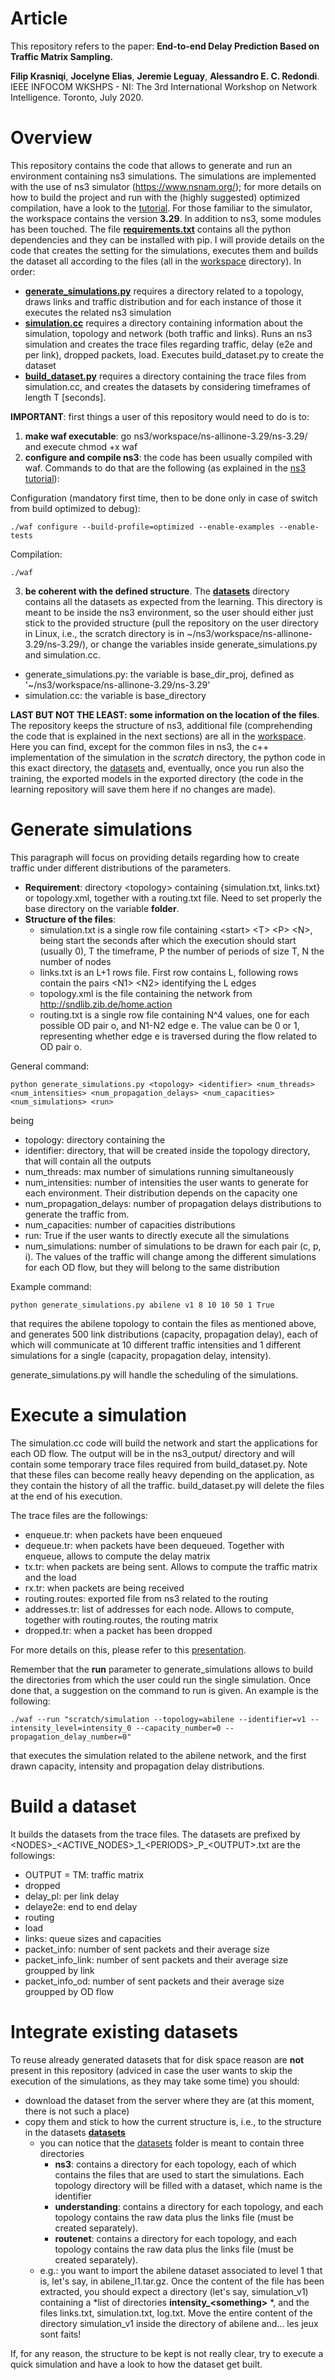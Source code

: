 # Article
This repository refers to the paper: **End-to-end Delay Prediction Based on Traffic Matrix Sampling.** 

**Filip Krasniqi**, **Jocelyne Elias**, **Jeremie Leguay**, **Alessandro E. C. Redondi**. 
IEEE INFOCOM WKSHPS - NI: The 3rd International Workshop on Network Intelligence. Toronto, July 2020.
# Overview
This repository contains the code that allows to generate and run an environment containing ns3 simulations. The simulations are implemented with the use of ns3 simulator (https://www.nsnam.org/); for more details on how to build the project and run with the (highly suggested) optimized compilation, have a look to the [tutorial](https://www.nsnam.org/docs/tutorial/html/). For those familiar to the simulator, the workspace contains the version **3.29**. In addition to ns3, some modules has been touched. The file [**requirements.txt**](https://github.com/filipkrasniqi/QoSML-simulations/blob/master/ns3/workspace/ns-allinone-3.29/ns-3.29/requirements.txt) contains all the python dependencies and they can be installed with pip. I will provide details on the code that creates the setting for the simulations, executes them and builds the dataset all according to the files (all in the [workspace](https://github.com/filipkrasniqi/QoSML-simulations/tree/master/ns3/workspace/ns-allinone-3.29) directory). In order:
* [**generate_simulations.py**](https://github.com/filipkrasniqi/QoSML-simulations/blob/master/ns3/workspace/ns-allinone-3.29/ns-3.29/generate_simulations.py) requires a directory related to a topology, draws links and traffic distribution and for each instance of those it executes the related ns3 simulation
* [**simulation.cc**](https://github.com/filipkrasniqi/QoSML-simulations/blob/master/ns3/workspace/ns-allinone-3.29/ns-3.29/scratch/simulation.cc) requires a directory containing information about the simulation, topology and network (both traffic and links). Runs an ns3 simulation and creates the trace files regarding traffic, delay (e2e and per link), dropped packets, load. Executes build_dataset.py to create the dataset
* [**build_dataset.py**](https://github.com/filipkrasniqi/QoSML-simulations/blob/master/ns3/workspace/ns-allinone-3.29/ns-3.29/build_dataset.py) requires a directory containing the trace files from simulation.cc, and creates the datasets by considering timeframes of length T [seconds].

**IMPORTANT**: first things a user of this repository would need to do is to:
1. **make waf executable**: go ns3/workspace/ns-allinone-3.29/ns-3.29/ and execute chmod +x waf
2. **configure and compile ns3**: the code has been usually compiled with waf. Commands to do that are the following (as explained in the [ns3 tutorial](https://www.nsnam.org/docs/tutorial/html/)):

Configuration (mandatory first time, then to be done only in case of switch from build optimized to debug):
```shell
./waf configure --build-profile=optimized --enable-examples --enable-tests
```

Compilation:
```shell
./waf
```

3. **be coherent with the defined structure**. The [**datasets**](https://github.com/filipkrasniqi/QoSML-simulations/tree/master/ns3/workspace/ns-allinone-3.29/ns-3.29/datasets) directory contains all the datasets as expected from the learning. This directory is meant to be inside the ns3 environment, so the user should either just stick to the provided structure (pull the repository on the user directory in Linux, i.e., the scratch directory is in ~/ns3/workspace/ns-allinone-3.29/ns-3.29/), or change the variables inside generate_simulations.py and simulation.cc.
- generate_simulations.py: the variable is base_dir_proj, defined as '~/ns3/workspace/ns-allinone-3.29/ns-3.29'
- simulation.cc: the variable is base_directory

**LAST BUT NOT THE LEAST: some information on the location of the files**. The repository keeps the structure of ns3, additional file (comprehending the code that is explained in the next sections) are all in the [workspace](https://github.com/filipkrasniqi/QoSML-simulations/blob/master/ns3/workspace/ns-allinone-3.29/ns-3.29). Here you can find, except for the common files in ns3, the c++ implementation of the simulation in the *scratch* directory, the python code in this exact directory, the [datasets](https://github.com/filipkrasniqi/QoSML-simulations/blob/master/ns3/workspace/ns-allinone-3.29/ns-3.29/datasets) and, eventually, once you run also the training, the exported models in the exported directory (the code in the learning repository will save them here if no changes are made).

# Generate simulations
This paragraph will focus on providing details regarding how to create traffic under different distributions of the parameters.
* **Requirement**: directory \<topology\> containing {simulation.txt, links.txt} or topology.xml, together with a routing.txt file. Need to set properly the base directory on the variable **folder**.
* **Structure of the files**:
    * simulation.txt is a single row file containing \<start\> \<T\> \<P\> \<N\>, being start the seconds after which the execution should start (usually 0), T the timeframe, P the number of periods of size T, N the number of nodes
    * links.txt is an L+1 rows file. First row contains L, following rows contain the pairs \<N1\> \<N2\> identifying the L edges
    * topology.xml is the file containing the network from http://sndlib.zib.de/home.action
    * routing.txt is a single row file containing N^4 values, one for each possible OD pair o, and N1-N2 edge e. The value can be 0 or 1, representing whether edge e is traversed during the flow related to OD pair o.

General command:
```shell
python generate_simulations.py <topology> <identifier> <num_threads> <num_intensities> <num_propagation_delays> <num_capacities> <num_simulations> <run>
```
being
* topology: directory containing the
* identifier: directory, that will be created inside the topology directory, that will contain all the outputs
* num_threads: max number of simulations running simultaneously
* num_intensities: number of intensities the user wants to generate for each environment. Their distribution depends on the capacity one
* num_propagation_delays: number of propagation delays distributions to generate the traffic from.
* num_capacities: number of capacities distributions
* run: True if the user wants to directly execute all the simulations
* num_simulations: number of simulations to be drawn for each pair (c, p, i). The values of the traffic will change among the different simulations for each OD flow, but they will belong to the same distribution

Example command:
```shell
python generate_simulations.py abilene v1 8 10 10 50 1 True
```

that requires the abilene topology to contain the files as mentioned above, and generates 500 link distributions (capacity, propagation delay), each of which will communicate at 10 different traffic intensities and 1 different simulations for a single (capacity, propagation delay, intensity).

generate_simulations.py will handle the scheduling of the simulations.

# Execute a simulation
The simulation.cc code will build the network and start the applications for each OD flow. The output will be in the ns3_output/ directory and will contain some temporary trace files required from build_dataset.py. Note that these files can become really heavy depending on the application, as they contain the history of all the traffic. build_dataset.py will delete the files at the end of his execution.

The trace files are the followings:
* enqueue.tr: when packets have been enqueued
* dequeue.tr: when packets have been dequeued. Together with enqueue, allows to compute the delay matrix
* tx.tr: when packets are being sent. Allows to compute the traffic matrix and the load
* rx.tr: when packets are being received
* routing.routes: exported file from ns3 related to the routing
* addresses.tr: list of addresses for each node. Allows to compute, together with routing.routes, the routing matrix
* dropped.tr: when a packet has been dropped

For more details on this, please refer to this [presentation](https://github.com/filipkrasniqi/QoSML-simulations/tree/master/assets/FKpresentation1707.pptx).

Remember that the **run** parameter to generate_simulations allows to build the directories from which the user could run the single simulation. Once done that, a suggestion on the command to run is given. An example is the following:

```shell
./waf --run "scratch/simulation --topology=abilene --identifier=v1 --intensity_level=intensity_0 --capacity_number=0 --propagation_delay_number=0"
```

that executes the simulation related to the abilene network, and the first drawn capacity, intensity and propagation delay distributions.

# Build a dataset
It builds the datasets from the trace files. The datasets are prefixed by \<NODES\>\_\<ACTIVE_NODES\>\_1\_\<PERIODS\>\_P\_\<OUTPUT\>.txt are the followings:
* OUTPUT = TM: traffic matrix
* dropped
* delay_pl: per link delay
* delaye2e: end to end delay
* routing
* load
* links: queue sizes and capacities
* packet_info: number of sent packets and their average size
* packet_info_link: number of sent packets and their average size groupped by link
* packet_info_od: number of sent packets and their average size groupped by OD flow

# Integrate existing datasets
To reuse already generated datasets that for disk space reason are **not** present in this repository (adviced in case the user wants to skip the execution of the simulations, as they may take some time) you should:
* download the dataset from the server where they are (at this moment, there is not such a place)
* copy them and stick to how the current structure is, i.e., to the structure in the datasets [**datasets**](https://github.com/filipkrasniqi/QoSML-simulations/tree/master/ns3/workspace/ns-allinone-3.29/ns-3.29/datasets)
    * you can notice that the [datasets](https://github.com/filipkrasniqi/QoSML-simulations/tree/master/ns3/workspace/ns-allinone-3.29/ns-3.29/datasets) folder is meant to contain three directories
        * **ns3**: contains a directory for each topology, each of which contains the files that are used to start the simulations. Each topology directory will be filled with a dataset, which name is the identifier
        * **understanding**: contains a directory for each topology, and each topology contains the raw data plus the links file (must be created separately). 
        * **routenet**: contains a directory for each topology, and each topology contains the raw data plus the links file (must be created separately).
    * e.g.: you want to import the abilene dataset associated to level 1 that is, let's say, in abilene\_l1.tar.gz. Once the content of the file has been extracted, you should expect a directory (let's say, simulation\_v1) containing a *list of directories **intensity_\<something\>** *, and the files links.txt, simulation.txt, log.txt. Move the entire content of the directory simulation\_v1 inside the directory of abilene and... les jeux sont faits!

If, for any reason, the structure to be kept is not really clear, try to execute a quick simulation and have a look to how the dataset get built.
